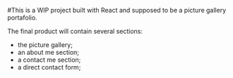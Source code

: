 #This is a WIP project built with React and supposed to be a picture gallery portafolio.

The final product will contain several sections: 
- the picture gallery;
- an about me section;
- a contact me section;
- a direct contact form;
